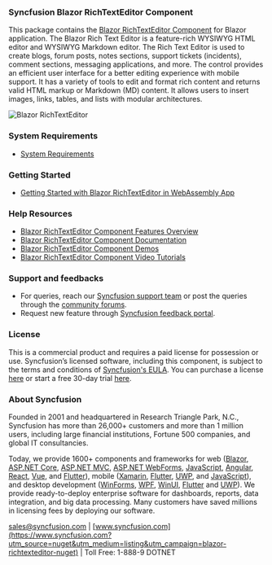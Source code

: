 ### Syncfusion Blazor RichTextEditor Component

This package contains the [Blazor RichTextEditor Component](https://www.syncfusion.com/blazor-components/blazor-wysiwyg-rich-text-editor?utm_source=nuget&utm_medium=listing&utm_campaign=blazor-richtexteditor-nuget) for Blazor application. The Blazor Rich Text Editor is a feature-rich WYSIWYG HTML editor and WYSIWYG Markdown editor. The Rich Text Editor is used to create blogs, forum posts, notes sections, support tickets (incidents), comment sections, messaging applications, and more. The control provides an efficient user interface for a better editing experience with mobile support. It has a variety of tools to edit and format rich content and returns valid HTML markup or Markdown (MD) content. It allows users to insert images, links, tables, and lists with modular architectures.

![Blazor RichTextEditor](https://raw.githubusercontent.com/SyncfusionExamples/nuget-img/master/blazor/blazor-rich-text-editor.png)

### System Requirements

* [System Requirements](https://blazor.syncfusion.com/documentation/system-requirements?utm_source=nuget&utm_medium=listing&utm_campaign=blazor-richtexteditor-nuget)

### Getting Started

* [Getting Started with Blazor RichTextEditor in WebAssembly App](https://blazor.syncfusion.com/documentation/rich-text-editor/how-to/blazor-web-assembly?utm_source=nuget&utm_medium=listing&utm_campaign=blazor-richtexteditor-nuget)

### Help Resources

* [Blazor RichTextEditor Component Features Overview](https://www.syncfusion.com/blazor-components/blazor-wysiwyg-rich-text-editor?utm_source=nuget&utm_medium=listing&utm_campaign=blazor-richtexteditor-nuget)
* [Blazor RichTextEditor Component Documentation](https://blazor.syncfusion.com/documentation/rich-text-editor/getting-started?utm_source=nuget&utm_medium=listing&utm_campaign=blazor-richtexteditor-nuget)
* [Blazor RichTextEditor Component Demos](https://blazor.syncfusion.com/demos/rich-text-editor/overview?utm_source=nuget&utm_medium=listing&utm_campaign=blazor-richtexteditor-nuget)
* [Blazor RichTextEditor Component Video Tutorials](https://www.syncfusion.com/tutorial-videos/blazor/rich-text-editor?utm_source=nuget&utm_medium=listing&utm_campaign=blazor-richtexteditor-nuget)

### Support and feedbacks

* For queries, reach our [Syncfusion support team](https://www.syncfusion.com/support/directtrac/incidents/newincident?utm_source=nuget&utm_medium=listing&utm_campaign=blazor-richtexteditor-nuget) or post the queries through the [community forums](https://www.syncfusion.com/forums/blazor-components?utm_source=nuget&utm_medium=listing&utm_campaign=blazor-richtexteditor-nuget). 
* Request new feature through [Syncfusion feedback portal](https://www.syncfusion.com/feedback/blazor-components?utm_source=nuget&utm_medium=listing&utm_campaign=blazor-richtexteditor-nuget).

### License

This is a commercial product and requires a paid license for possession or use. Syncfusion’s licensed software, including this component, is subject to the terms and conditions of [Syncfusion's EULA](https://www.syncfusion.com/eula/es/?utm_source=nuget&utm_medium=listing&utm_campaign=blazor-richtexteditor-nuget). You can purchase a license [here](https://www.syncfusion.com/sales/products?utm_source=nuget&utm_medium=listing&utm_campaign=blazor-richtexteditor-nuget) or start a free 30-day trial [here](https://www.syncfusion.com/account/manage-trials/start-trials?utm_source=nuget&utm_medium=listing&utm_campaign=blazor-richtexteditor-nuget).

### About Syncfusion

Founded in 2001 and headquartered in Research Triangle Park, N.C., Syncfusion has more than 26,000+ customers and more than 1 million users, including large financial institutions, Fortune 500 companies, and global IT consultancies.
 
Today, we provide 1600+ components and frameworks for web ([Blazor](https://www.syncfusion.com/blazor-components?utm_source=nuget&utm_medium=listing&utm_campaign=blazor-richtexteditor-nuget), [ASP.NET Core](https://www.syncfusion.com/aspnet-core-ui-controls?utm_source=nuget&utm_medium=listing&utm_campaign=blazor-richtexteditor-nuget), [ASP.NET MVC](https://www.syncfusion.com/aspnet-mvc-ui-controls?utm_source=nuget&utm_medium=listing&utm_campaign=blazor-richtexteditor-nuget), [ASP.NET WebForms](https://www.syncfusion.com/jquery/aspnet-webforms-ui-controls?utm_source=nuget&utm_medium=listing&utm_campaign=blazor-richtexteditor-nuget), [JavaScript](https://www.syncfusion.com/javascript-ui-controls?utm_source=nuget&utm_medium=listing&utm_campaign=blazor-richtexteditor-nuget), [Angular](https://www.syncfusion.com/angular-ui-components?utm_source=nuget&utm_medium=listing&utm_campaign=blazor-richtexteditor-nuget), [React](https://www.syncfusion.com/react-ui-components?utm_source=nuget&utm_medium=listing&utm_campaign=blazor-richtexteditor-nuget), [Vue](https://www.syncfusion.com/vue-ui-components?utm_source=nuget&utm_medium=listing&utm_campaign=blazor-richtexteditor-nuget), and [Flutter](https://www.syncfusion.com/flutter-widgets?utm_source=nuget&utm_medium=listing&utm_campaign=blazor-richtexteditor-nuget)), mobile ([Xamarin](https://www.syncfusion.com/xamarin-ui-controls?utm_source=nuget&utm_medium=listing&utm_campaign=blazor-richtexteditor-nuget), [Flutter](https://www.syncfusion.com/flutter-widgets?utm_source=nuget&utm_medium=listing&utm_campaign=blazor-richtexteditor-nuget), [UWP](https://www.syncfusion.com/uwp-ui-controls?utm_source=nuget&utm_medium=listing&utm_campaign=blazor-richtexteditor-nuget), and [JavaScript](https://www.syncfusion.com/javascript-ui-controls?utm_source=nuget&utm_medium=listing&utm_campaign=blazor-richtexteditor-nuget)), and desktop development ([WinForms](https://www.syncfusion.com/winforms-ui-controls?utm_source=nuget&utm_medium=listing&utm_campaign=blazor-richtexteditor-nuget), [WPF](https://www.syncfusion.com/wpf-controls?utm_source=nuget&utm_medium=listing&utm_campaign=blazor-richtexteditor-nuget), [WinUI](https://www.syncfusion.com/winui-controls?utm_source=nuget&utm_medium=listing&utm_campaign=blazor-richtexteditor-nuget), [Flutter](https://www.syncfusion.com/flutter-widgets?utm_source=nuget&utm_medium=listing&utm_campaign=blazor-richtexteditor-nuget) and [UWP](https://www.syncfusion.com/uwp-ui-controls?utm_source=nuget&utm_medium=listing&utm_campaign=blazor-richtexteditor-nuget)). We provide ready-to-deploy enterprise software for dashboards, reports, data integration, and big data processing. Many customers have saved millions in licensing fees by deploying our software.

[sales@syncfusion.com](mailto:sales@syncfusion.com?Subject=Syncfusion%20Blazor%20-%20NuGet) | [www.syncfusion.com](https://www.syncfusion.com?utm_source=nuget&utm_medium=listing&utm_campaign=blazor-richtexteditor-nuget) | Toll Free: 1-888-9 DOTNET